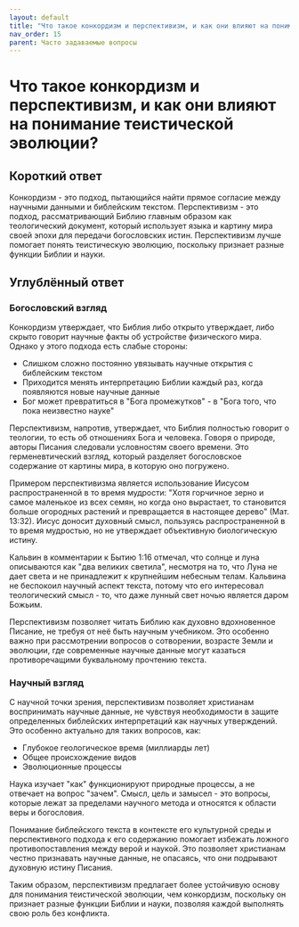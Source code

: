 ```yaml
---
layout: default
title: "Что такое конкордизм и перспективизм, и как они влияют на понимание теистической эволюции?"
nav_order: 15
parent: Часто задаваемые вопросы
---
```


# Что такое конкордизм и перспективизм, и как они влияют на понимание теистической эволюции?

## Короткий ответ

Конкордизм - это подход, пытающийся найти прямое согласие между научными данными и библейским текстом. Перспективизм - это подход, рассматривающий Библию главным образом как теологический документ, который использует языка и картину мира своей эпохи для передачи богословских истин. Перспективизм лучше помогает понять теистическую эволюцию, поскольку признает разные функции Библии и науки.

## Углублённый ответ

### Богословский взгляд

Конкордизм утверждает, что Библия либо открыто утверждает, либо скрыто говорит научные факты об устройстве физического мира. Однако у этого подхода есть слабые стороны:

- Слишком сложно постоянно увязывать научные открытия с библейским текстом
- Приходится менять интерпретацию Библии каждый раз, когда появляются новые научные данные
- Бог может превратиться в "Бога промежутков" - в "Бога того, что пока неизвестно науке"

Перспективизм, напротив, утверждает, что Библия полностью говорит о теологии, то есть об отношениях Бога и человека. Говоря о природе, авторы Писания следовали условностям своего времени. Это герменевтический взгляд, который разделяет богословское содержание от картины мира, в которую оно погружено.

Примером перспективизма является использование Иисусом распространенной в то время мудрости: "Хотя горчичное зерно и самое маленькое из всех семян, но когда оно вырастает, то становится больше огородных растений и превращается в настоящее дерево" (Мат. 13:32). Иисус доносит духовный смысл, пользуясь распространенной в то время мудростью, но не утверждает объективную биологическую истину.

Кальвин в комментарии к Бытию 1:16 отмечал, что солнце и луна описываются как "два великих светила", несмотря на то, что Луна не дает света и не принадлежит к крупнейшим небесным телам. Кальвина не беспокоил научный аспект текста, потому что его интересовал теологический смысл - то, что даже лунный свет ночью является даром Божьим.

Перспективизм позволяет читать Библию как духовно вдохновенное Писание, не требуя от неё быть научным учебником. Это особенно важно при рассмотрении вопросов о сотворении, возрасте Земли и эволюции, где современные научные данные могут казаться противоречащими буквальному прочтению текста.

### Научный взгляд

С научной точки зрения, перспективизм позволяет христианам воспринимать научные данные, не чувствуя необходимости в защите определенных библейских интерпретаций как научных утверждений. Это особенно актуально для таких вопросов, как:

- Глубокое геологическое время (миллиарды лет)
- Общее происхождение видов
- Эволюционные процессы

Наука изучает "как" функционируют природные процессы, а не отвечает на вопрос "зачем". Смысл, цель и замысел - это вопросы, которые лежат за пределами научного метода и относятся к области веры и богословия.

Понимание библейского текста в контексте его культурной среды и перспективного подхода к его содержанию помогает избежать ложного противопоставления между верой и наукой. Это позволяет христианам честно признавать научные данные, не опасаясь, что они подрывают духовную истину Писания.

Таким образом, перспективизм предлагает более устойчивую основу для понимания теистической эволюции, чем конкордизм, поскольку он признает разные функции Библии и науки, позволяя каждой выполнять свою роль без конфликта.